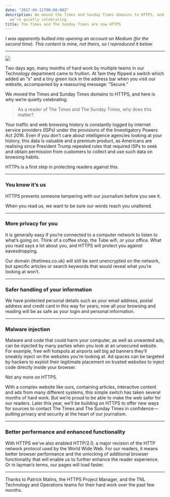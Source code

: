 ```yaml
---
date: "2017-04-11T00:00:00Z"
description: We moved the Times and Sunday Times domains to HTTPS, and here is why
  we’re quietly celebrating
title: The Times and The Sunday Times are now HTTPS
---
```


*I was apparently bullied into opening an account on Medium (for the second time). This content is mine, not theirs, so I reproduced it below.*

---

![](https://cdn-images-1.medium.com/max/1600/0*XViKYDfpeBzKs8Hb.)

Two days ago, many months of hard work by multiple teams in our Technology department came to fruition. At 1am they flipped a switch which added an “s” and a tiny green lock in the address bar when you visit our website, accompanied by a reassuring message: “Secure.”

We moved the Times and Sunday Times domains to HTTPS, and here is why we’re quietly celebrating.

> As a reader of The Times and The Sunday Times, why does this matter?

Your traffic and web browsing history is constantly logged by internet service providers (ISPs) under the provisions of the Investigatory Powers Act 2016. Even if you don’t care about intelligence agencies looking at your history, this data is valuable and a premium product, as Americans are realising since President Trump repealed rules that required ISPs to seek and obtain permission from customers to collect and use such data on browsing habits.

HTTPs is a first step in protecting readers against this.

---

### You know it’s us

HTTPS prevents someone tampering with our journalism before you see it.

When you read us, we want to be sure our words reach you unaltered.

---

### More privacy for you

It is generally easy if you’re connected to a computer network to listen to what’s going on. Think of a coffee shop, the Tube wifi, or your office. What you read says a lot about you, and HTTPS will protect you against eavesdropping.

Our domain (thetimes.co.uk) will still be sent unencrypted on the network, but specific articles or search keywords that would reveal what you’re looking at won’t.

---

### Safer handling of your information

We have protected personal details such as your email address, postal address and credit card in this way for years; now all your browsing and reading will be as safe as your login and personal information.

---

### Malware injection

Malware and code that could harm your computer, as well as unwanted ads, can be injected by many parties when you look at an unsecured website. For example, free wifi hotspots at airports sell big ad banners they’ll sneakily inject on the websites you’re looking at. Ad spaces can be targeted by hackers to exploit their legitimate placement on trusted websites to inject code directly inside your browser.

Not any more on HTTPS.

With a complex website like ours, containing articles, interactive content and ads from many different systems, this simple switch has taken several months of hard work. But we’re proud to be able to make the web safer for our readers. Later this year, we’ll be building on HTTPS to offer new ways for sources to contact The Times and The Sunday Times in confidence — putting privacy and security at the heart of our journalism.

---

### Better performance and enhanced functionality

With HTTPS we’ve also enabled HTTP/2.0, a major revision of the HTTP network protocol used by the World Wide Web. For our readers, it means better browser performance and the unlocking of additional browser functionality that will enable us to further enhance the reader experience. Or in layman’s terms, our pages will load faster.

---

Thanks to Patrick Malins, the HTTPS Project Manager, and the TNL Technology and Operations teams for their hard work over the past few months.
